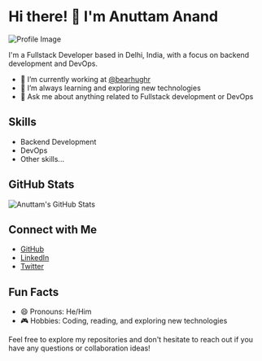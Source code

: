 # Hi there! 👋 I'm Anuttam Anand

![Profile Image](https://avatars.githubusercontent.com/u/51245431?v=4)

I'm a Fullstack Developer based in Delhi, India, with a focus on backend development and DevOps.

- 🔭 I’m currently working at [@bearhughr](https://github.com/bearhughr)
- 🌱 I’m always learning and exploring new technologies
- 💬 Ask me about anything related to Fullstack development or DevOps

## Skills

- Backend Development
- DevOps
- Other skills...

## GitHub Stats

![Anuttam's GitHub Stats](https://github-readme-stats.vercel.app/api?username=jkjarvis&show_icons=true&count_private=true&hide=contribs)

## Connect with Me

- [GitHub](https://github.com/jkjarvis)
- [LinkedIn](#) <!-- Add your LinkedIn profile link -->
- [Twitter](#) <!-- Add your Twitter profile link -->

## Fun Facts

- 😄 Pronouns: He/Him
- 🎮 Hobbies: Coding, reading, and exploring new technologies

Feel free to explore my repositories and don't hesitate to reach out if you have any questions or collaboration ideas!
